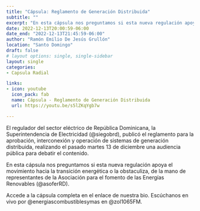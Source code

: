 ```yaml
---
title: "Cápsula: Reglamento de Generación Distribuida"
subtitle: ""
excerpt: "En esta cápsula nos preguntamos si esta nueva regulación apoya el movimiento hacia la transición energética o la obstaculiza, de la mano de representantes de la Asociación para el fomento de las Energías Renovables (@asoferRD).."
date: 2022-12-13T20:00:59-06:00
date_end: "2022-12-13T21:45:59-06:00"
author: "Ramón Emilio De Jesús Grullón"
location: "Santo Domingo"
draft: false
# layout options: single, single-sidebar
layout: single
categories:
- Capsula Radial

links:
- icon: youtube
  icon_pack: fab
  name: Cápsula - Reglamento de Generación Distribuida
  url: https://youtu.be/s5lZKqYgb7w

---
```


El regulador del sector eléctrico de República Dominicana, la Superintendencia de Electricidad (@siegobrd), publicó el reglamento para la aprobación, interconexión y operación de sistemas de generación distribuida, realizando el pasado martes 13 de diciembre una audiencia pública para debatir el contenido.

En esta cápsula nos preguntamos si esta nueva regulación apoya el movimiento hacia la transición energética o la obstaculiza, de la mano de representantes de la Asociación para el fomento de las Energías Renovables (@asoferRD).

Accede a la cápsula completa en el enlace de nuestra bio. Escúchanos en vivo por @energiascombustiblesymas en @zol1065FM.